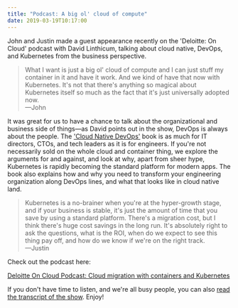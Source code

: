 ```yaml
---
title: "Podcast: A big ol' cloud of compute"
date: 2019-03-19T10:17:00
---
```


John and Justin made a guest appearance recently on the 'Deloitte: On Cloud' podcast with David Linthicum, talking about cloud native, DevOps, and Kubernetes from the business perspective.

> What I want is just a big ol' cloud of compute and I can just stuff my container in it and have it work. And we kind of have that now with Kubernetes. It's not that there's anything so magical about Kubernetes itself so much as the fact that it's just universally adopted now.<br>
—John

It was great for us to have a chance to talk about the organizational and business side of things—as David points out in the show, DevOps is always about the people. The ['Cloud Native DevOps'](https://amzn.to/2PEPTjc) book is as much for IT directors, CTOs, and tech leaders as it is for engineers. If you're not necessarily sold on the whole cloud and container thing, we explore the arguments for and against, and look at why, apart from sheer hype, Kubernetes is rapidly becoming the standard platform for modern apps. The book also explains how and why you need to transform your engineering organization along DevOps lines, and what that looks like in cloud native land.

> Kubernetes is a no-brainer when you're at the hyper-growth stage, and if your business is stable, it's just the amount of time that you save by using a standard platform. There's a migration cost, but I think there's huge cost savings in the long run. It's absolutely right to ask the questions, what is the ROI, when do we expect
to see this thing pay off, and how do we know if we're on the right track.<br>
—Justin

Check out the podcast here:

[Deloitte On Cloud Podcast: Cloud migration with containers and Kubernetes](https://www2.deloitte.com/us/en/pages/consulting/articles/for-cloud-professionals-john-arundel-justin-domingus-containers-kubernetes-devops-cloud-native-migration.html?id=us:2sm:3tw:cloudpod:awa:cons:031519:guest)

If you don't have time to listen, and we're all busy people, you can also [read the transcript of the show](https://www2.deloitte.com/content/dam/Deloitte/us/Documents/process-and-operations/us-containers-and-kubernetes.pdf). Enjoy!

<!--more-->